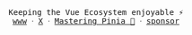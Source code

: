 <p align="center">
  <samp>
    Keeping the Vue Ecosystem enjoyable ⚡️
    <br/>
    <a href="https://esm.dev">www</a> ᐧ
    <a href="https://x.com/posva">X</a> ᐧ
    <a href="https://masteringpinia.com">Mastering Pinia 🍍</a> ᐧ
    <a href="https://github.com/sponsors/posva">sponsor</a>
  </samp>
</p>
